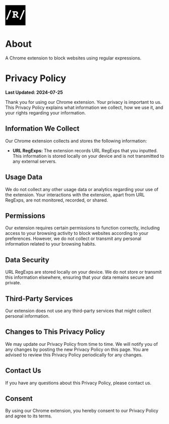 <img src="src/assets/img/icon-128.png" width="64"/>

# About

A Chrome extension to block websites using regular expressions.

# Privacy Policy

**Last Updated: 2024-07-25**

Thank you for using our Chrome extension. Your privacy is important to us. This Privacy Policy explains what information we collect, how we use it, and your rights regarding your information.

## Information We Collect

Our Chrome extension collects and stores the following information:

- **URL RegExps:** The extension records URL RegExps that you inputted. This information is stored locally on your device and is not transmitted to any external servers.

## Usage Data

We do not collect any other usage data or analytics regarding your use of the extension. Your interactions with the extension, apart from URL RegExps, are not monitored, recorded, or shared.

## Permissions

Our extension requires certain permissions to function correctly, including access to your browsing activity to block websites according to your preferences. However, we do not collect or transmit any personal information related to your browsing habits.

## Data Security

URL RegExps are stored locally on your device. We do not store or transmit this information elsewhere, ensuring that your data remains secure and private.

## Third-Party Services

Our extension does not use any third-party services that might collect personal information.

## Changes to This Privacy Policy

We may update our Privacy Policy from time to time. We will notify you of any changes by posting the new Privacy Policy on this page. You are advised to review this Privacy Policy periodically for any changes.

## Contact Us

If you have any questions about this Privacy Policy, please contact us.

## Consent

By using our Chrome extension, you hereby consent to our Privacy Policy and agree to its terms.
